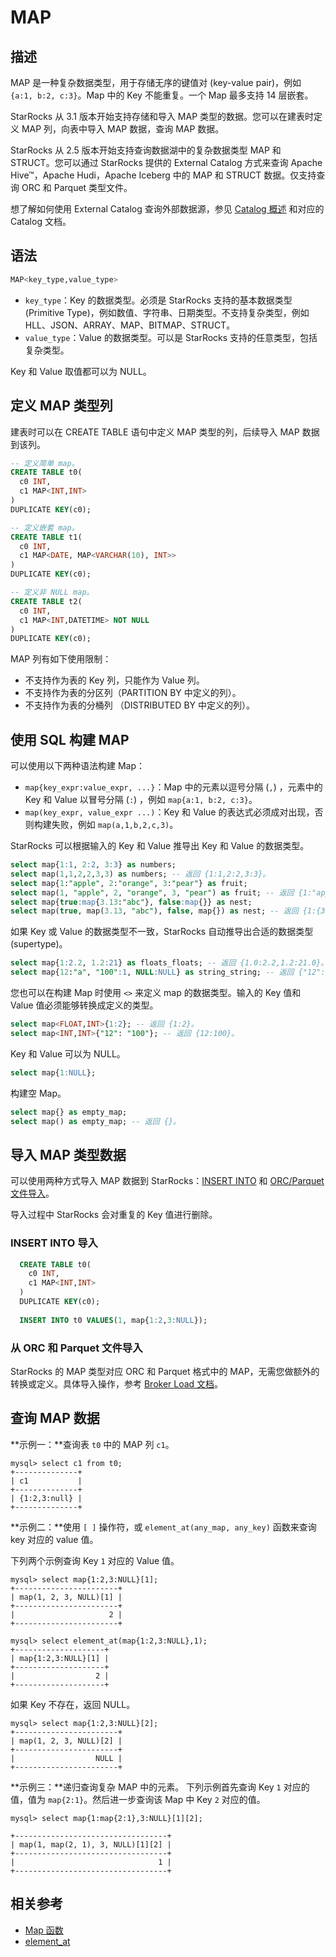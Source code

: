 # MAP

## 描述

MAP 是一种复杂数据类型，用于存储无序的键值对 (key-value pair)，例如 `{a:1, b:2, c:3}`。Map 中的 Key 不能重复。一个 Map 最多支持 14 层嵌套。

StarRocks 从 3.1 版本开始支持存储和导入 MAP 类型的数据。您可以在建表时定义 MAP 列，向表中导入 MAP 数据，查询 MAP 数据。

StarRocks 从 2.5 版本开始支持查询数据湖中的复杂数据类型 MAP 和 STRUCT。您可以通过 StarRocks 提供的 External Catalog 方式来查询 Apache Hive™，Apache Hudi，Apache Iceberg 中的 MAP 和 STRUCT 数据。仅支持查询 ORC 和 Parquet 类型文件。

想了解如何使用 External Catalog 查询外部数据源，参见 [Catalog 概述](../../../data_source/catalog/catalog_overview.md) 和对应的 Catalog 文档。

## 语法

```SQL
MAP<key_type,value_type>
```

- `key_type`：Key 的数据类型。必须是 StarRocks 支持的基本数据类型 (Primitive Type)，例如数值、字符串、日期类型。不支持复杂类型，例如 HLL、JSON、ARRAY、MAP、BITMAP、STRUCT。
- `value_type`：Value 的数据类型。可以是 StarRocks 支持的任意类型，包括复杂类型。

Key 和 Value 取值都可以为 NULL。

## 定义 MAP 类型列

建表时可以在 CREATE TABLE 语句中定义 MAP 类型的列，后续导入 MAP 数据到该列。

```SQL
-- 定义简单 map。
CREATE TABLE t0(
  c0 INT,
  c1 MAP<INT,INT>
)
DUPLICATE KEY(c0);

-- 定义嵌套 map。
CREATE TABLE t1(
  c0 INT,
  c1 MAP<DATE, MAP<VARCHAR(10), INT>>
)
DUPLICATE KEY(c0);

-- 定义非 NULL map。
CREATE TABLE t2(
  c0 INT,
  c1 MAP<INT,DATETIME> NOT NULL
)
DUPLICATE KEY(c0);
```

MAP 列有如下使用限制：

- 不支持作为表的 Key 列，只能作为 Value 列。
- 不支持作为表的分区列（PARTITION BY 中定义的列）。
- 不支持作为表的分桶列 （DISTRIBUTED BY 中定义的列）。

## 使用 SQL 构建 MAP

可以使用以下两种语法构建 Map：

- `map{key_expr:value_expr, ...}`：Map 中的元素以逗号分隔 (`,`) ，元素中的 Key 和 Value 以冒号分隔 (`:`) ，例如 `map{a:1, b:2, c:3}`。
- `map(key_expr, value_expr ...)`：Key 和 Value 的表达式必须成对出现，否则构建失败，例如 `map(a,1,b,2,c,3)`。

StarRocks 可以根据输入的 Key 和 Value 推导出 Key 和 Value 的数据类型。

```SQL
select map{1:1, 2:2, 3:3} as numbers;
select map(1,1,2,2,3,3) as numbers; -- 返回 {1:1,2:2,3:3}。
select map{1:"apple", 2:"orange", 3:"pear"} as fruit;
select map(1, "apple", 2, "orange", 3, "pear") as fruit; -- 返回 {1:"apple",2:"orange",3:"pear"}。
select map{true:map{3.13:"abc"}, false:map{}} as nest;
select map(true, map(3.13, "abc"), false, map{}) as nest; -- 返回 {1:{3.13:"abc"},0:{}}。
```

如果 Key 或 Value 的数据类型不一致，StarRocks 自动推导出合适的数据类型 (supertype)。

```SQL
select map{1:2.2, 1.2:21} as floats_floats; -- 返回 {1.0:2.2,1.2:21.0}。
select map{12:"a", "100":1, NULL:NULL} as string_string; -- 返回 {"12":"a","100":"1",null:null}。
```

您也可以在构建 Map 时使用 `<>` 来定义 map 的数据类型。输入的 Key 值和 Value 值必须能够转换成定义的类型。

```SQL
select map<FLOAT,INT>{1:2}; -- 返回 {1:2}。
select map<INT,INT>{"12": "100"}; -- 返回 {12:100}。
```

Key 和 Value 可以为 NULL。

```SQL
select map{1:NULL};
```

构建空 Map。

```SQL
select map{} as empty_map;
select map() as empty_map; -- 返回 {}。
```

## 导入 MAP 类型数据

可以使用两种方式导入 MAP 数据到 StarRocks：[INSERT INTO](../data-manipulation/insert.md) 和 [ORC/Parquet 文件导入](../data-manipulation/BROKER_LOAD.md)。

导入过程中 StarRocks 会对重复的 Key 值进行删除。

### INSERT INTO 导入

```SQL
  CREATE TABLE t0(
    c0 INT,
    c1 MAP<INT,INT>
  )
  DUPLICATE KEY(c0);
  
  INSERT INTO t0 VALUES(1, map{1:2,3:NULL});
```

### 从 ORC 和 Parquet 文件导入

StarRocks 的 MAP 类型对应 ORC 和 Parquet 格式中的 MAP，无需您做额外的转换或定义。具体导入操作，参考 [Broker Load 文档](../data-manipulation/BROKER_LOAD.md)。

## 查询 MAP 数据

**示例一：**查询表 `t0` 中的 MAP 列 `c1`。

```Plain
mysql> select c1 from t0;
+--------------+
| c1           |
+--------------+
| {1:2,3:null} |
+--------------+
```

**示例二：**使用 `[ ]` 操作符，或 `element_at(any_map, any_key)` 函数来查询 key 对应的 value 值。

下列两个示例查询 Key `1` 对应的 Value 值。

```Plain
mysql> select map{1:2,3:NULL}[1];
+-----------------------+
| map(1, 2, 3, NULL)[1] |
+-----------------------+
|                     2 |
+-----------------------+

mysql> select element_at(map{1:2,3:NULL},1);
+--------------------+
| map{1:2,3:NULL}[1] |
+--------------------+
|                  2 |
+--------------------+
```

如果 Key 不存在，返回 NULL。

```Plain
mysql> select map{1:2,3:NULL}[2];
+-----------------------+
| map(1, 2, 3, NULL)[2] |
+-----------------------+
|                  NULL |
+-----------------------+
```

**示例三：**递归查询复杂 MAP 中的元素。 下列示例首先查询 Key `1` 对应的值，值为 `map{2:1}`。然后进一步查询该 Map 中 Key `2` 对应的值。

```Plain Text
mysql> select map{1:map{2:1},3:NULL}[1][2];

+----------------------------------+
| map(1, map(2, 1), 3, NULL)[1][2] |
+----------------------------------+
|                                1 |
+----------------------------------+
```

## 相关参考

- [Map 函数](../../sql-functions/map-functions/map_values.md)
- [element_at](../../sql-functions/array-functions/element_at.md)
